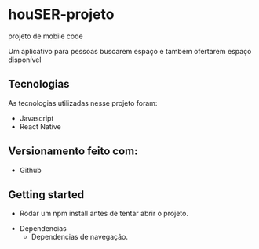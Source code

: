 # houSER-projeto
projeto de mobile code 

Um aplicativo para pessoas buscarem espaço e também ofertarem espaço disponível 

## Tecnologias 

As tecnologias utilizadas nesse projeto foram:

* Javascript
* React Native

## Versionamento feito com:

* Github

## Getting started

- Rodar um npm install antes de tentar abrir o projeto.

* Dependencias
  * Dependencias de navegação.
